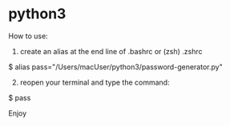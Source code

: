 # python3
How to use:
1. create an alias at the end line of .bashrc or (zsh) .zshrc

$ alias pass="/Users/macUser/python3/password-generator.py" 

2. reopen your terminal and type the command:

$ pass

Enjoy

